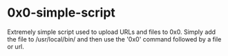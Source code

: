 # 0x0-simple-script
Extremely simple script used to upload URLs and files to 0x0.
Simply add the file to /usr/local/bin/ and then use the '0x0' command followed by a file or url.
